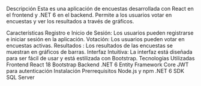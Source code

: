 Descripción
Esta es una aplicación de encuestas desarrollada con React en el frontend y .NET 6 en el backend. 
Permite a los usuarios votar en encuestas y ver los resultados a través de gráficos.

Características
Registro e Inicio de Sesión: Los usuarios pueden registrarse e iniciar sesión en la aplicación.
Votación: Los usuarios pueden votar en encuestas activas.
Resultados : Los resultados de las encuestas se muestran en gráficos de barras.
Interfaz Intuitiva: La interfaz está diseñada para ser fácil de usar y está estilizada con Bootstrap.
Tecnologías Utilizadas
Frontend
React 18
Bootstrap
Backend
.NET 6
Entity Framework Core
JWT para autenticación
Instalación
Prerrequisitos
Node.js y npm
.NET 6 SDK
SQL Server